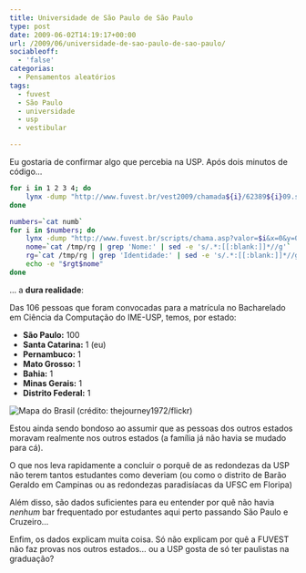 ```yaml
---
title: Universidade de São Paulo de São Paulo
type: post
date: 2009-06-02T14:19:17+00:00
url: /2009/06/universidade-de-sao-paulo-de-sao-paulo/
sociableoff:
  - 'false'
categorias:
  - Pensamentos aleatórios
tags:
  - fuvest
  - São Paulo
  - universidade
  - usp
  - vestibular

---
```

Eu gostaria de confirmar algo que percebia na USP. Após dois minutos de código…

```bash
for i in 1 2 3 4; do
    lynx -dump "http://www.fuvest.br/vest2009/chamada${i}/62389${i}09.stm" | grep '^[0-9]' | sed -e 's/ .*//' >> numb
done

numbers=`cat numb`
for i in $numbers; do
    lynx -dump "http://www.fuvest.br/scripts/chama.asp?valor=$i&x=0&y=0&anofuv=2009&cham=4&warn=undefined&last=S" > /tmp/rg
    nome=`cat /tmp/rg | grep 'Nome:' | sed -e 's/.*:[[:blank:]]*//g'`
    rg=`cat /tmp/rg | grep 'Identidade:' | sed -e 's/.*:[[:blank:]]*//g'`
    echo -e "$rgt$nome"
done
```

… a **dura realidade**:

Das 106 pessoas que foram convocadas para a matrícula no Bacharelado em Ciência da Computação do IME-USP, temos, por estado:

  * **São Paulo:** 100
  * **Santa Catarina:** 1 (eu)
  * **Pernambuco:** 1
  * **Mato Grosso:** 1
  * **Bahia:** 1
  * **Minas Gerais:** 1
  * **Distrito Federal:** 1

![Mapa do Brasil (crédito: thejourney1972/flickr)](https://farm4.static.flickr.com/3352/3474503026_2652267fd1.jpg)

Estou ainda sendo bondoso ao assumir que as pessoas dos outros estados moravam realmente nos outros estados (a família já não havia se mudado para cá).

O que nos leva rapidamente a concluir o porquê de as redondezas da USP não terem tantos estudantes como deveriam (ou como o distrito de Barão Geraldo em Campinas ou as redondezas paradisíacas da UFSC em Floripa)

Além disso, são dados suficientes para eu entender por quê não havia _nenhum_ bar frequentado por estudantes aqui perto passando São Paulo e Cruzeiro…

Enfim, os dados explicam muita coisa. Só não explicam por quê a FUVEST não faz provas nos outros estados… ou a USP gosta de só ter paulistas na graduação?

